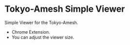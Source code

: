 Tokyo-Amesh Simple Viewer
=========================
Simple Viewer for the Tokyo-Amesh.

- Chrome Extension.
- You can adjust the viewer size.


